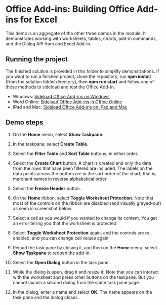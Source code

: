 # Office Add-ins: Building Office Add-ins for Excel

This demo is an aggregate of the other three demos in the module. It demonstrates working with worksheets, tables, charts, add-in commands, and the Dialog API from and Excel Add-in.

## Running the project

The finished solution is provided in this folder to simplify demonstrations. If you want to run a finished project, clone the repository, run **npm install** (from the solution folder directory), then **npm run start** and follow one of these methods to sideload and test the Office Add-in.

* Windows: [Sideload Office Add-ins on Windows](https://docs.microsoft.com/en-us/office/dev/add-ins/testing/create-a-network-shared-folder-catalog-for-task-pane-and-content-add-ins)
* Word Online: [Sideload Office Add-ins in Office Online](https://docs.microsoft.com/en-us/office/dev/add-ins/testing/sideload-office-add-ins-for-testing#sideload-an-office-add-in-on-office-online)
* iPad and Mac: [Sideload Office Add-ins on iPad and Mac](https://docs.microsoft.com/en-us/office/dev/add-ins/testing/sideload-an-office-add-in-on-ipad-and-mac)

## Demo steps

1. On the **Home** menu, select **Show Taskpane**.

1. In the taskpane, select **Create Table**.

1. Select the **Filter Table** and **Sort Table** buttons, in either order.

1. Select the **Create Chart** button. A chart is created and only the data from the rows that have been filtered are included. The labels on the data points across the bottom are in the sort order of the chart; that is, merchant names in reverse alphabetical order.

1. Select the **Freeze Header** button.

1. On the **Home** ribbon, select **Toggle Worksheet Protection**. Note that most of the controls on the ribbon are disabled (and visually grayed-out) as seen in screenshot below.

1. Select a cell as you would if you wanted to change its content. You get an error telling you that the worksheet is protected.

1. Select **Toggle Worksheet Protection** again, and the controls are re-enabled, and you can change cell values again.

1. Reload the task pane by closing it, and then on the **Home** menu, select **Show Taskpane** to reopen the add-in.

1. Select the **Open Dialog** button in the task pane.

1. While the dialog is open, drag it and resize it. Note that you can interact with the worksheet and press other buttons on the taskpane. But you cannot launch a second dialog from the same task pane page.

1. In the dialog, enter a name and select **OK**. The name appears on the task pane and the dialog closes.